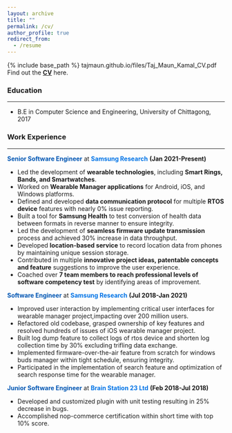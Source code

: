 ```yaml
---
layout: archive
title: ""
permalink: /cv/
author_profile: true
redirect_from:
  - /resume
---
```

{% include base_path %}
tajmaun.github.io/files/Taj_Maun_Kamal_CV.pdf
Find out the [**CV**](https://tajmaun.github.io/files/Taj_Maun_Kamal_CV.pdf) here.

### Education
---
* B.E in Computer Science and Engineering, University of Chittagong, 2017
  
### Work Experience
---
<span style="color:  #0056b3;">**Senior Software Engineer** </span> at <span style="color: #0073e6;">**Samsung Research**</span> **(Jan 2021-Present)** 
- Led the development of **wearable technologies**, including **Smart Rings, Bands, and Smartwatches**.
- Worked on **Wearable Manager applications** for Android, iOS, and Windows platforms.
- Defined and developed **data communication protocol** for multiple **RTOS device** features with nearly 0% issue reporting.
- Built a tool for **Samsung Health** to test conversion of health data between formats in reverse manner to ensure integrity.
- Led the development of **seamless firmware update transmission** process and achieved 30% increase in data throughput.
- Developed **location-based service** to record location data from phones by maintaining unique session storage.
- Contributed in multiple **innovative project ideas, patentable concepts and feature** suggestions to improve the user experience.
- Coached over **7 team members to reach professional levels of software competency test** by identifying areas of improvement.

<span style="color:  #0056b3;">**Software Engineer** </span> at <span style="color: #0073e6;">**Samsung Research**</span> **(Jul 2018-Jan 2021)**
- Improved user interaction by implementing critical user interfaces for wearable manager project,impacting over 200 million users.
- Refactored old codebase, grasped ownership of key features and resolved hundreds of issues of iOS wearable manager project.
- Built log dump feature to collect logs of rtos device and shorten log collection time by 30% excluding trifling data exchange.
- Implemented firmware-over-the-air feature from scratch for windows buds manager within tight schedule, ensuring integrity.
- Participated in the implementation of search feature and optimization of search response time for the wearable manager.

<span style="color:  #0056b3;">**Junior Software Engineer** </span> at <span style="color: #0073e6;">**Brain Station 23 Ltd**</span> **(Feb 2018-Jul 2018)**
- Developed and customized plugin with unit testing resulting in 25% decrease in bugs.
- Accomplished nop-commerce certification within short time with top 10% score.
